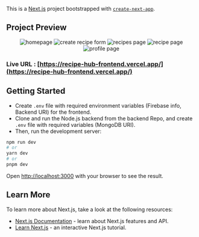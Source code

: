 This is a [Next.js](https://nextjs.org/) project bootstrapped with [`create-next-app`](https://github.com/vercel/next.js/tree/canary/packages/create-next-app).


## Project Preview
<p align="center">
  <img src="https://github.com/jagritvats/RecipeHubFrontend/assets/69034224/a22ccd5b-d2b3-4a32-ae69-35e26e4fe65f" alt="homepage">
  <img src="https://github.com/jagritvats/RecipeHubFrontend/assets/69034224/12b2a1a8-bb06-4dd7-960e-cb695e085929" alt="create recipe form">
  <img src="https://github.com/jagritvats/RecipeHubFrontend/assets/69034224/132c4ac9-ef59-4d07-b02f-aa9282ca2774" alt="recipes page">
  <img src="https://github.com/jagritvats/RecipeHubFrontend/assets/69034224/6027854a-a7a2-44c1-958e-f865bc190926" alt="recipe page">
  <img src="https://github.com/jagritvats/RecipeHubFrontend/assets/69034224/76841d29-a851-4c4f-a962-ad4d2a07f19d" alt="profile page">
</p>

### Live URL : [https://recipe-hub-frontend.vercel.app/](https://recipe-hub-frontend.vercel.app/)

## Getting Started
- Create `.env` file with required environment variables (Firebase info, Backend URI) for the frontend.
- Clone and run the Node.js backend from the backend Repo, and create `.env` file with required variables (MongoDB URI).
- Then, run the development server:

```bash
npm run dev
# or
yarn dev
# or
pnpm dev
```

Open [http://localhost:3000](http://localhost:3000) with your browser to see the result.


## Learn More

To learn more about Next.js, take a look at the following resources:

- [Next.js Documentation](https://nextjs.org/docs) - learn about Next.js features and API.
- [Learn Next.js](https://nextjs.org/learn) - an interactive Next.js tutorial.
